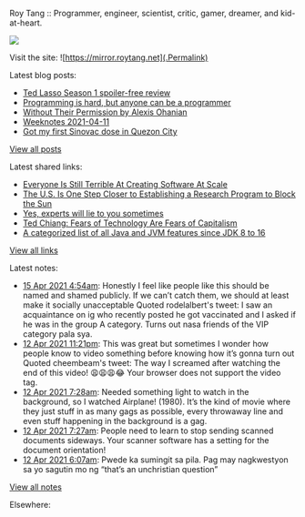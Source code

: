 Roy Tang :: Programmer, engineer, scientist, critic, gamer, dreamer, and kid-at-heart.

![](https://roytang.net/img/profile.jpg)

Visit the site: ![https://mirror.roytang.net](.Permalink)

Latest blog posts:
    

- [Ted Lasso Season 1 spoiler-free review](https://mirror.roytang.net/2021/04/ted-lasso-season-1-spoiler-free-review/)
- [Programming is hard, but anyone can be a programmer](https://mirror.roytang.net/2021/04/programming-is-hard-but-anyone-can-be-a-programmer/)
- [Without Their Permission by Alexis Ohanian](https://mirror.roytang.net/2021/04/without-their-permission-by-alexis-ohanian/)
- [Weeknotes 2021-04-11](https://mirror.roytang.net/2021/04/weeknotes-2021-04-11/)
- [Got my first Sinovac dose in Quezon City](https://mirror.roytang.net/2021/04/got-my-first-sinovac-dose-in-quezon-city/)

[View all posts](https://mirror.roytang.net/blog)

Latest shared links:
    

- [Everyone Is Still Terrible At Creating Software At Scale](https://mirror.roytang.net/2021/04/everyone-is-still-terrible-at-creating-software-at-scale/)
- [The U.S. Is One Step Closer to Establishing a Research Program to Block the Sun](https://mirror.roytang.net/2021/04/the-us-is-one-step-closer-to-establishing-a-research-program-to-block-the-sun/)
- [Yes, experts will lie to you sometimes](https://mirror.roytang.net/2021/04/yes-experts-will-lie-to-you-sometimes/)
- [Ted Chiang: Fears of Technology Are Fears of Capitalism](https://mirror.roytang.net/2021/04/ted-chiang-fears-of-technology-are-fears-of-capitalism/)
- [A categorized list of all Java and JVM features since JDK 8 to 16](https://mirror.roytang.net/2021/04/a-categorized-list-of-all-java-and-jvm-features-since-jdk-8-to-16/)

[View all links](https://mirror.roytang.net/links)

Latest notes:
    

- [15 Apr 2021 4:54am](https://mirror.roytang.net/2021/04/1382557908513161222/): Honestly I feel like people like this should be named and shamed publicly. If we can&rsquo;t catch them, we should at least make it socially unacceptable
Quoted rodelalbert&#39;s tweet:   I saw an acquaintance on ig who recently posted he got vaccinated and I asked if he was in the group A category. Turns out nasa friends of the VIP category pala sya.  
- [12 Apr 2021 11:21pm](https://mirror.roytang.net/2021/04/1381749447424495619/): This was great but sometimes I wonder how people know to video something before knowing how it&rsquo;s gonna turn out
Quoted cheembeam&#39;s tweet:   The way I screamed after watching the end of this video! 😩😩😩😂
Your browser does not support the video tag.   
- [12 Apr 2021 7:28am](https://mirror.roytang.net/2021/04/1381509474259673090/): Needed something light to watch in the background, so I watched Airplane! (1980). It&rsquo;s the kind of movie where they just stuff in as many gags as possible, every throwaway line and even stuff happening in the background is a gag.
- [12 Apr 2021 7:27am](https://mirror.roytang.net/2021/04/1381509157480591362/): People need to learn to stop sending scanned documents sideways. Your scanner software has a setting for the document orientation!
- [12 Apr 2021 6:07am](https://mirror.roytang.net/2021/04/1381489041082736643/): Pwede ka sumingit sa pila. Pag may nagkwestyon sa yo sagutin mo ng &ldquo;that&rsquo;s an unchristian question&rdquo;

[View all notes](https://mirror.roytang.net/notes)

Elsewhere:
